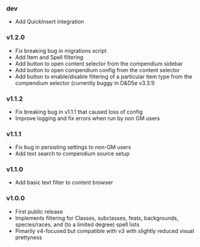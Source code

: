 ### dev
- Add QuickInsert integration

### v1.2.0
- Fix breaking bug in migrations script
- Add Item and Spell filtering
- Add button to open content selector from the compendium sidebar
- Add button to open compendium config from the content selector
- Add button to enable/disable filtering of a particular item type from the compendium selector (currently buggy in D&D5e v3.3.1)

### v1.1.2
- Fix breaking bug in v1.1.1 that caused loss of config
- Improve logging and fix errors when run by non GM users

### v1.1.1
- Fix bug in persisting settings to non-GM users
- Add text search to compendium source setup

### v1.1.0
- Add basic text filter to content browser

### v1.0.0
- First public release
- Implements filtering for Classes, subclasses, feats, backgrounds, species/races, and (to a limited degree) spell lists
- Pimarily v4-focused but compatible with v3 with slightly reduced visual prettyness
